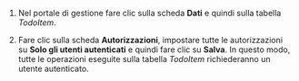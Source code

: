

1. Nel portale di gestione fare clic sulla scheda **Dati** e quindi sulla tabella _TodoItem_.

2. Fare clic sulla scheda **Autorizzazioni**, impostare tutte le autorizzazioni su **Solo gli utenti autenticati** e quindi fare clic su **Salva**. In questo modo, tutte le operazioni eseguite sulla tabella _TodoItem_ richiederanno un utente autenticato.

<!--HONumber=54-->